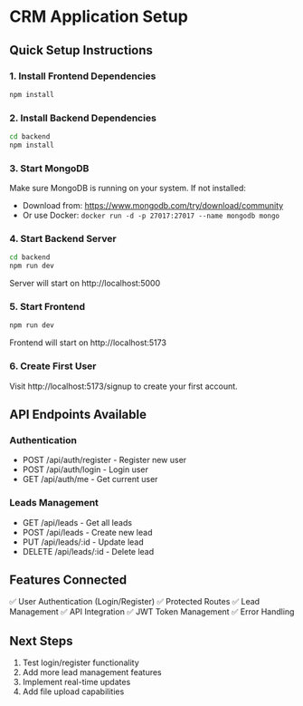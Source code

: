 # CRM Application Setup

## Quick Setup Instructions

### 1. Install Frontend Dependencies
```bash
npm install
```

### 2. Install Backend Dependencies
```bash
cd backend
npm install
```

### 3. Start MongoDB
Make sure MongoDB is running on your system. If not installed:
- Download from: https://www.mongodb.com/try/download/community
- Or use Docker: `docker run -d -p 27017:27017 --name mongodb mongo`

### 4. Start Backend Server
```bash
cd backend
npm run dev
```
Server will start on http://localhost:5000

### 5. Start Frontend
```bash
npm run dev
```
Frontend will start on http://localhost:5173

### 6. Create First User
Visit http://localhost:5173/signup to create your first account.

## API Endpoints Available

### Authentication
- POST /api/auth/register - Register new user
- POST /api/auth/login - Login user
- GET /api/auth/me - Get current user

### Leads Management
- GET /api/leads - Get all leads
- POST /api/leads - Create new lead
- PUT /api/leads/:id - Update lead
- DELETE /api/leads/:id - Delete lead

## Features Connected
✅ User Authentication (Login/Register)
✅ Protected Routes
✅ Lead Management
✅ API Integration
✅ JWT Token Management
✅ Error Handling

## Next Steps
1. Test login/register functionality
2. Add more lead management features
3. Implement real-time updates
4. Add file upload capabilities 